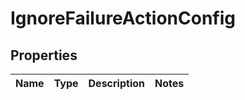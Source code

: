 # IgnoreFailureActionConfig

## Properties
Name | Type | Description | Notes
------------ | ------------- | ------------- | -------------
